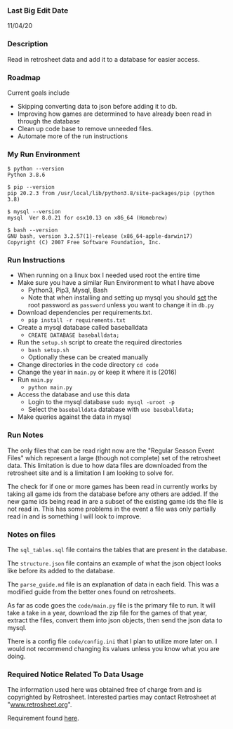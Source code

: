 ### Last Big Edit Date
11/04/20

### Description

Read in retrosheet data and add it to a database for easier access.

### Roadmap

Current goals include
* Skipping converting data to json before adding it to db.
* Improving how games are determined to have already been read in through the database
* Clean up code base to remove unneeded files.
* Automate more of the run instructions

### My Run Environment
```
$ python --version
Python 3.8.6
```

```
$ pip --version
pip 20.2.3 from /usr/local/lib/python3.8/site-packages/pip (python 3.8)
```

```
$ mysql --version
mysql  Ver 8.0.21 for osx10.13 on x86_64 (Homebrew)
```

```
$ bash --version
GNU bash, version 3.2.57(1)-release (x86_64-apple-darwin17)
Copyright (C) 2007 Free Software Foundation, Inc.
```

### Run Instructions
* When running on a linux box I needed used root the entire time
* Make sure you have a similar Run Environment to what I have above
  * Python3, Pip3, Mysql, Bash
  * Note that when installing and setting up mysql you should [set](https://phoenixnap.com/kb/access-denied-for-user-root-localhost) the root password as `password` unless you want to change it in `db.py`
* Download dependencies per requirements.txt.
  * `pip install -r requirements.txt`
* Create a mysql database called baseballdata
  * `CREATE DATABASE baseballdata;`
* Run the `setup.sh` script to create the required directories
  * `bash setup.sh`
  * Optionally these can be created manually
* Change directories in the code directory `cd code`
* Change the year in `main.py` or keep it where it is (2016)
* Run `main.py`
  * `python main.py`
* Access the database and use this data
  * Login to the mysql database `sudo mysql -uroot -p`
  * Select the `baseballdata` database with `use baseballdata;`
* Make queries against the data in mysql

### Run Notes
The only files that can be read right now are the "Regular Season Event Files" which represent a large (though not complete) set of the retrosheet data. This limitation is due to how data files are downloaded from the retrosheet site and is a limitation I am looking to solve for.

The check for if one or more games has been read in currently works by taking all game ids from the database before any others are added. If the new game ids being read in are a subset of the existing game ids the file is not read in. This has some problems in the event a file was only partially read in and is something I will look to improve.

### Notes on files
The `sql_tables.sql` file contains the tables that are present in the database.

The `structure.json` file contains an example of what the json object looks like before its added to the database.

The `parse_guide.md` file is an explanation of data in each field. This was a modified guide from the better ones found on retrosheets.

As far as code goes the `code/main.py` file is the primary file to run. It will take a take in a year, download the zip file for the games of that year, extract the files, convert them into json objects, then send the json data to mysql.

There is a config file `code/config.ini` that I plan to utilize more later on. I would not recommend changing its values unless you know what you are doing.

### Required Notice Related To Data Usage

The information used here was obtained free of charge from and is copyrighted by Retrosheet. Interested parties may contact Retrosheet at "www.retrosheet.org".

Requirement found [here](https://www.retrosheet.org/notice.txt#:~:text=Recipients%20of%20Retrosheet%20data%20are,product%20based%20upon%20the%20data).
